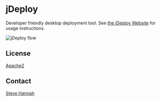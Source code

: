 # jDeploy

Developer friendly desktop deployment tool.  See [the jDeploy Website](https://www.jdeploy.com) for usage instructions.

![jDeploy flow](https://www.jdeploy.com/assets/img/jdeploy-home-hero.svg)


## License

[Apache2](LICENSE)

## Contact

[Steve Hannah](http://sjhannah.com)


